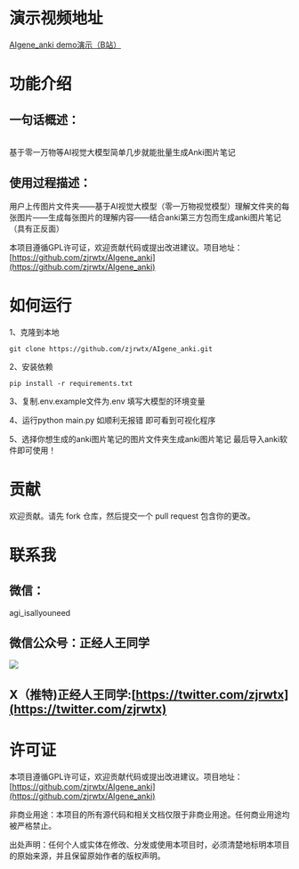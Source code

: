 <a name="778d2597"></a>
# 演示视频地址

[AIgene_anki demo演示（B站）](https://www.bilibili.com/video/BV13b421Y7fW/?spm_id_from=333.999.0.0&vd_source=5531fb0981ef79f87198a3c2651dff93)

<a name="a7d80080"></a>
# 功能介绍
<a name="25ef5371"></a>
## 一句话概述：
<br />基于零一万物等AI视觉大模型简单几步就能批量生成Anki图片笔记
<a name="3c1bca16"></a>
## 使用过程描述：

用户上传图片文件夹——基于AI视觉大模型（零一万物视觉模型）理解文件夹的每张图片——生成每张图片的理解内容——结合anki第三方包而生成anki图片笔记（具有正反面）

本项目遵循GPL许可证，欢迎贡献代码或提出改进建议。项目地址：[https://github.com/zjrwtx/AIgene_anki](https://github.com/zjrwtx/AIgene_anki)
<a name="0cfeb4d9"></a>
# 如何运行

1、克隆到本地

```git
git clone https://github.com/zjrwtx/AIgene_anki.git
```

2、安装依赖

```git
pip install -r requirements.txt
```

3、复制.env.example文件为.env 填写大模型的环境变量

4、运行python main.py 如顺利无报错 即可看到可视化程序

5、选择你想生成的anki图片笔记的图片文件夹生成anki图片笔记 最后导入anki软件即可使用！



<a name="bb966aa6"></a>
# 贡献

欢迎贡献。请先 fork 仓库，然后提交一个 pull request 包含你的更改。
<a name="e40a454f"></a>
# 联系我
<a name="da671a4d"></a>
## 微信：
agi_isallyouneed
<a name="e8c53647"></a>
## 微信公众号：正经人王同学
![](https://cdn.nlark.com/yuque/0/2024/jpeg/22859856/1713801561819-9d19cb9a-1233-4295-ad90-56042bbabd3c.jpeg#averageHue=%23a2a1a0&clientId=u7b5f5d88-e731-4&from=paste&height=172&id=u329dbc86&originHeight=430&originWidth=430&originalType=binary&ratio=1.5&rotation=0&showTitle=false&size=40862&status=done&style=none&taskId=u7551bc0b-a19a-4ff7-8b6e-1c0d27b3ae1&title=&width=171.66668701171875#averageHue=%23a2a1a0&id=SjL3U&originHeight=430&originWidth=430&originalType=binary&ratio=1&rotation=0&showTitle=false&status=done&style=none&title=)
<a name="58082d81"></a>
## X（推特)正经人王同学:[https://twitter.com/zjrwtx](https://twitter.com/zjrwtx)
<a name="20a28457"></a>
# 许可证

本项目遵循GPL许可证，欢迎贡献代码或提出改进建议。项目地址：[https://github.com/zjrwtx/AIgene_anki](https://github.com/zjrwtx/AIgene_anki)

非商业用途：本项目的所有源代码和相关文档仅限于非商业用途。任何商业用途均被严格禁止。

出处声明：任何个人或实体在修改、分发或使用本项目时，必须清楚地标明本项目的原始来源，并且保留原始作者的版权声明。
